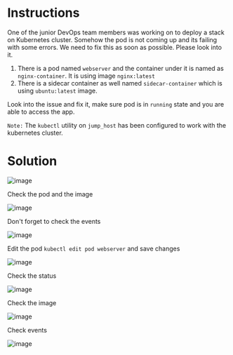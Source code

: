 # Instructions

One of the junior DevOps team members was working on to deploy a stack on Kubernetes cluster. Somehow the pod is not coming up and its failing with some errors. We need to fix this as soon as possible. Please look into it.

1. There is a pod named `webserver` and the container under it is named as `nginx-container`. It is using image `nginx:latest`
2. There is a sidecar container as well named `sidecar-container` which is using `ubuntu:latest` image.

Look into the issue and fix it, make sure pod is in `running` state and you are able to access the app.

`Note:` The `kubectl` utility on `jump_host` has been configured to work with the kubernetes cluster.

# Solution

![image](https://github.com/janaom/KodeKloud-Engineer-2.0/assets/83917694/3bcc7f62-d40f-4271-ae3c-b376c8737477)

Check the pod and the image

![image](https://github.com/janaom/KodeKloud-Engineer-2.0/assets/83917694/a6573323-3187-450f-b011-c611fdf54026)

Don't forget to check the events

![image](https://github.com/janaom/KodeKloud-Engineer-2.0/assets/83917694/a5db21c9-27a2-47a5-a8cd-7490ed1cbaf3)

Edit the pod `kubectl edit pod webserver` and save changes

![image](https://github.com/janaom/KodeKloud-Engineer-2.0/assets/83917694/b949e5bc-10df-47df-878b-6e48c2f54fdf)

Check the status

![image](https://github.com/janaom/KodeKloud-Engineer-2.0/assets/83917694/ce524609-a2cb-47a2-8d0e-1ee71f9c238d)

Check the image

![image](https://github.com/janaom/KodeKloud-Engineer-2.0/assets/83917694/f04623da-e6b1-4671-bf13-fd046df024c4)

Check events

![image](https://github.com/janaom/KodeKloud-Engineer-2.0/assets/83917694/42c0052d-d14d-4425-ae1a-2108d4225b93)

